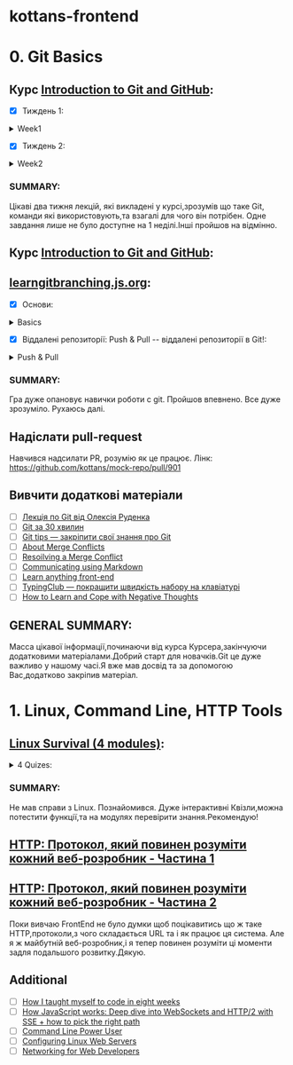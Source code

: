 # kottans-frontend
# 0. Git Basics

## Курс [Introduction to Git and GitHub](https://www.coursera.org/learn/introduction-git-github):
- [x] Тиждень 1:
<details>
  <summary>Week1</summary>
  <img src = "https://user-images.githubusercontent.com/104227936/182594627-a176d338-f615-4959-bf37-054fb7f8ffeb.png"
">
</details>

- [x] Тиждень 2:
<details>
  <summary>Week2</summary>
  <img src = "https://user-images.githubusercontent.com/104227936/182594693-9c722da9-47eb-498f-a2a0-4dc3992c40c2.png"
">
</details>


### SUMMARY:
Цікаві два тижня лекцій, які викладені у курсі,зрозумів що таке Git, команди які використовують,та взагалі для чого він потрібен.
Одне завдання лише не було доступне на 1 неділі.Інші пройшов на відмінно.

## Курс [Introduction to Git and GitHub](https://www.coursera.org/learn/introduction-git-github):

## [learngitbranching.js.org](https://learngitbranching.js.org/?locale=uk):
- [x] Основи:
<details>
  <summary>Basics</summary>
  <img src = "https://user-images.githubusercontent.com/104227936/182565322-f5b5e034-7de7-419a-b0f3-916d0cf50e29.png">
</details>

- [x] Віддалені репозиторії: Push & Pull -- віддалені репозиторії в Git!:
<details>
  <summary>Push & Pull</summary>
  <img src = "https://user-images.githubusercontent.com/104227936/182565418-54715eec-9436-4818-af11-e4ec8416f629.png">
</details>

### SUMMARY:
Гра дуже опановує навички роботи с git. Пройшов впевнено. Все дуже зрозуміло. Рухаюсь далі.

## Надіслати pull-request
Навчився надсилати PR, розумію як це працює. Лінк: https://github.com/kottans/mock-repo/pull/901
## Вивчити додаткові матеріали
- [ ] [Лекція по Git від Олексія Руденка](https://www.youtube.com/playlist?list=PLS8sEUxbfFY9MnPIFPTNlaS5xX7P5Ge-5)
- [ ] [Git за 30 хвилин](https://codeguida.com/post/453)
- [ ] [Git tips — закріпити свої знання про Git](https://www.webfx.com/blog/web-design/git-tips/)
- [ ] [About Merge Conflicts](https://docs.github.com/en/pull-requests/collaborating-with-pull-requests/addressing-merge-conflicts/about-merge-conflicts)
- [ ] [Resoilving a Merge Conflict](https://docs.github.com/en/pull-requests/collaborating-with-pull-requests/addressing-merge-conflicts/resolving-a-merge-conflict-using-the-command-line)
- [ ] [Communicating using Markdown](https://lab.github.com/githubtraining/communicating-using-markdown)
- [ ] [Learn anything front-end](https://learn-anything.xyz/web-development/front-end)
- [ ] [TypingClub — покращити швидкість набору на клавіатурі](https://www.typingclub.com/)
- [ ] [How to Learn and Cope with Negative Thoughts](https://guides.hexlet.io/learning/) 

## GENERAL SUMMARY:
Масса цікавої інформації,починаючи від курса Курсера,закінчуючи додатковими матеріалами.Добрий старт для новачків.Git це дуже важливо у нашому часі.Я вже мав досвід та за допомогою Вас,додатково закріпив матеріал.

# 1. Linux, Command Line, HTTP Tools
## [Linux Survival (4 modules)](https://linuxsurvival.com/linux-tutorial-introduction/):
<details>
  <summary>4 Quizes:</summary>
  <img src = "https://user-images.githubusercontent.com/104227936/182610291-0fdb9184-2880-43ff-a774-155f2c8a03d8.png">
  <img src = "https://user-images.githubusercontent.com/104227936/182610330-8a05b843-38b1-4d09-9f1a-2d669ba18c20.png">
  <img src = "https://user-images.githubusercontent.com/104227936/182610384-685d9a42-a91c-4b28-941c-04f9b3d25b3a.png">
  <img src = "https://user-images.githubusercontent.com/104227936/182610424-fa93960d-bbe3-4feb-b3f1-290f4332e85c.png">
</details>

### SUMMARY:
Не мав справи з Linux. Познайомився. Дуже інтерактивні Квізли,можна потестити функції,та на модулях перевірити знання.Рекомендую!
## [HTTP: Протокол, який повинен розуміти кожний веб-розробник - Частина 1](https://code.tutsplus.com/uk/tutorials/http-the-protocol-every-web-developer-must-know-part-1--net-31177)
## [HTTP: Протокол, який повинен розуміти кожний веб-розробник - Частина 2](https://code.tutsplus.com/uk/tutorials/http-the-protocol-every-web-developer-must-know-part-2--net-31155)

Поки вивчаю FrontEnd не було думки щоб поцікавитись що ж таке HTTP,протоколи,з чого складається URL та і як працює ця система. Але я ж майбутній веб-розробник,і я тепер повинен розуміти ці моменти задля подальшого розвитку.Дякую.

## Additional
- [ ] [How I taught myself to code in eight weeks](https://lifehacker.com/how-i-taught-myself-to-code-in-eight-weeks-511615189)
- [ ] [How JavaScript works: Deep dive into WebSockets and HTTP/2 with SSE + how to pick the right path](https://blog.sessionstack.com/how-javascript-works-deep-dive-into-websockets-and-http-2-with-sse-how-to-pick-the-right-path-584e6b8e3bf7)
- [ ] [Command Line Power User](https://commandlinepoweruser.com/) 
- [ ] [Configuring Linux Web Servers](https://www.udacity.com/course/configuring-linux-web-servers--ud299) 
- [ ] [Networking for Web Developers](https://www.udacity.com/course/networking-for-web-developers--ud256)
